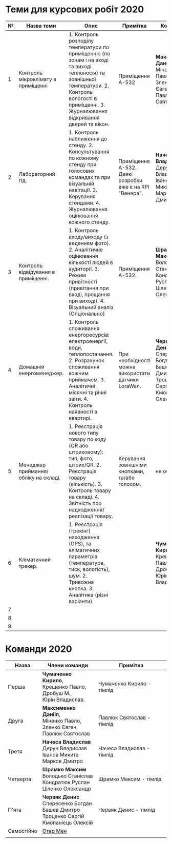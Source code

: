 # Теми для курсових робіт 2020

| №    | Назва теми                           | Опис                                                         | Примітка                                                 | Команда                                                      |
| ---- | ------------------------------------ | ------------------------------------------------------------ | -------------------------------------------------------- | ------------------------------------------------------------ |
| 1    | Контроль мікроклімату в приміщенні   | 1. Контроль розподілу температури по приміщенню (по зонам і на вході та виході теплоносія) та зовнішньої температури. 2. Контроль вологості в приміщенні. 3. Журналювання відкривання дверей та вікон. | Приміщення А-532                                         | **Максименко Данііл**, Міненко Павло, Зленко Євген, Павлюк Святослав |
| 2    | Лабораторний гід.                    | 1. Контроль наближення до стенду. 2. Консультування по кожному стенду при голосових командах та при візуальній навігації. 3. Керування стендами. 4. Журналювання оцінювання кожного стенду. | Приміщення А-532.  Деякі розробки вже є на RPI "Венера". | **Начеса Владислав**, Дерун Владислав, Іванов Микита, Марков Дмитро |
| 3    | Контроль відвідування в приміщенні.  | 1. Контроль входу/виходу (з веденням фото). 2. Аналітичне оцінювання кількості людей в аудиторії.  3. Режим привітності (привітання при вході, прощання при виході). 4. Візуальний аналіз (Опціонально) | Приміщення А-532.                                        | **Шрамко Максим**, Володько Станіслав, Кондратюк Руслан, Ціленко Олександр |
| 4    | Домашній енергоменеджер.             | 1. Контроль споживання енергоресурсів: електроенергії, води, теплопостачання. 2. Розрахунок споживання кожним приймачем.  3. Аналітичні місячні та річні звіти. 4. Контроль наявності в квартирі. | При необхідності можна використати датчики LoraWan.      | **Червяк Денис**, Спересенко Богдан, Башев Дмитро, Троценко Сергій, Кмопанієць Олексій |
| 5    | Менеджер приймання/обліку на складі. | 1. Реєстрація нового типу товару по коду (QR або штриховому): тип, фото, штрих/QR. 2. Реєстрація товару (кількість). 3.  Контроль товару на складі. 4. Звітність про надходження/реалізації товару. | Керування зовнішніми кнопками, та/або голосом.           | не обрано                                                    |
| 6    | Кліматичний трекер.                  | 1. Реєстрація (трекінг) находження (GPS), та кліматичних параметрів (температура, тиск, вологість), шум. 2. Тривожна кнопка. 3. Аналітика (різні варіанти) |                                                          | **Чумаченко Кирило**, Крещенко Павло, Дробуш М., Юрін Владислав. |
| 7    |                                      |                                                              |                                                          |                                                              |
| 8    |                                      |                                                              |                                                          |                                                              |
| 9    |                                      |                                                              |                                                          |                                                              |

# Команди 2020

| Назва      | Члени команди                                                | Примітка                  |
| ---------- | ------------------------------------------------------------ | ------------------------- |
| Перша      | **Чумаченко Кирило**, <br />Крещенко Павло, <br />Дробуш М., <br />Юрін Владислав. | Чумаченко Кирило - тімлід |
| Друга      | **Максименко Данііл**, <br />Міненко Павло, <br />Зленко Євген, <br />Павлюк Святослав | Павлюк Святослав - тімлід |
| Третя      | **Начеса Владислав**<br />Дерун Владислав<br />Іванов Микита<br />Марков Дмитро | Начеса Владислав - тімлід |
| Четверта   | **Шрамко Максим**<br />Володько Станіслав<br />Кондратюк Руслан<br />Ціленко Олександр | Шрамко Максим - тімлід    |
| П'ята      | **Червяк Денис**<br />Спересенко Богдан<br />Башев Дмитро <br />Троценко Сергій<br />Кмопанієць Олексій | Червяк Денис - тімлід     |
| Самостійно | [Отер Мен](2020/Other_Man.md)                                |                           |
|            |                                                              |                           |

